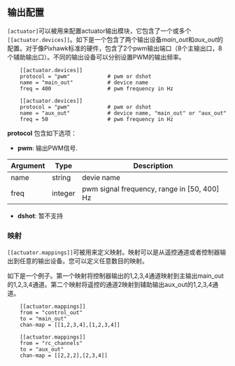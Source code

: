 ## 输出配置

`[actuator]`可以被用来配置actuator输出模块，它包含了一个或多个`[[actuator.devices]]`。如下是一个包含了两个输出设备*main_out*和*aux_out*的配置。对于像Pixhawk标准的硬件，包含了2个pwm输出端口（8个主输出口，8个辅助输出口）。不同的输出设备可以分别设置PWM的输出频率。

```
    [[actuator.devices]]
    protocol = "pwm"            # pwm or dshot
    name = "main_out"           # device name
    freq = 400                  # pwm frequency in Hz

    [[actuator.devices]]
    protocol = "pwm"            # pwm or dshot
    name = "aux_out"            # device name, "main_out" or "aux_out"
    freq = 50                   # pwm frequency in Hz
```

**protocol** 包含如下选项：

- **pwm**: 输出PWM信号.

| Argument  | Type |  Description |
| ----------- | ------ | ----------- |
| name      | string | devie name       |
| freq | integer | pwm signal frequency, range in [50, 400] Hz |

- **dshot**: 暂不支持

### 映射

`[[actuator.mappings]]`可被用来定义映射。映射可以是从遥控通道或者控制器输出到任意的输出设备。您可以定义任意数目的映射。

如下是一个例子。第一个映射将控制器输出的1,2,3,4通道映射到主输出main_out的1,2,3,4通道。第二个映射将遥控的通道2映射到辅助输出aux_out的1,2,3,4通道。

```
    [[actuator.mappings]]
    from = "control_out"
    to = "main_out"
    chan-map = [[1,2,3,4],[1,2,3,4]]

    [[actuator.mappings]]
    from = "rc_channels"
    to = "aux_out"
    chan-map = [[2,2,2],[2,3,4]]
```